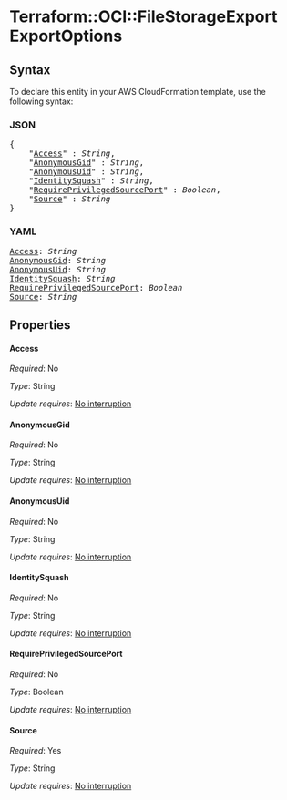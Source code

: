 # Terraform::OCI::FileStorageExport ExportOptions

## Syntax

To declare this entity in your AWS CloudFormation template, use the following syntax:

### JSON

<pre>
{
    "<a href="#access" title="Access">Access</a>" : <i>String</i>,
    "<a href="#anonymousgid" title="AnonymousGid">AnonymousGid</a>" : <i>String</i>,
    "<a href="#anonymousuid" title="AnonymousUid">AnonymousUid</a>" : <i>String</i>,
    "<a href="#identitysquash" title="IdentitySquash">IdentitySquash</a>" : <i>String</i>,
    "<a href="#requireprivilegedsourceport" title="RequirePrivilegedSourcePort">RequirePrivilegedSourcePort</a>" : <i>Boolean</i>,
    "<a href="#source" title="Source">Source</a>" : <i>String</i>
}
</pre>

### YAML

<pre>
<a href="#access" title="Access">Access</a>: <i>String</i>
<a href="#anonymousgid" title="AnonymousGid">AnonymousGid</a>: <i>String</i>
<a href="#anonymousuid" title="AnonymousUid">AnonymousUid</a>: <i>String</i>
<a href="#identitysquash" title="IdentitySquash">IdentitySquash</a>: <i>String</i>
<a href="#requireprivilegedsourceport" title="RequirePrivilegedSourcePort">RequirePrivilegedSourcePort</a>: <i>Boolean</i>
<a href="#source" title="Source">Source</a>: <i>String</i>
</pre>

## Properties

#### Access

_Required_: No

_Type_: String

_Update requires_: [No interruption](https://docs.aws.amazon.com/AWSCloudFormation/latest/UserGuide/using-cfn-updating-stacks-update-behaviors.html#update-no-interrupt)

#### AnonymousGid

_Required_: No

_Type_: String

_Update requires_: [No interruption](https://docs.aws.amazon.com/AWSCloudFormation/latest/UserGuide/using-cfn-updating-stacks-update-behaviors.html#update-no-interrupt)

#### AnonymousUid

_Required_: No

_Type_: String

_Update requires_: [No interruption](https://docs.aws.amazon.com/AWSCloudFormation/latest/UserGuide/using-cfn-updating-stacks-update-behaviors.html#update-no-interrupt)

#### IdentitySquash

_Required_: No

_Type_: String

_Update requires_: [No interruption](https://docs.aws.amazon.com/AWSCloudFormation/latest/UserGuide/using-cfn-updating-stacks-update-behaviors.html#update-no-interrupt)

#### RequirePrivilegedSourcePort

_Required_: No

_Type_: Boolean

_Update requires_: [No interruption](https://docs.aws.amazon.com/AWSCloudFormation/latest/UserGuide/using-cfn-updating-stacks-update-behaviors.html#update-no-interrupt)

#### Source

_Required_: Yes

_Type_: String

_Update requires_: [No interruption](https://docs.aws.amazon.com/AWSCloudFormation/latest/UserGuide/using-cfn-updating-stacks-update-behaviors.html#update-no-interrupt)


